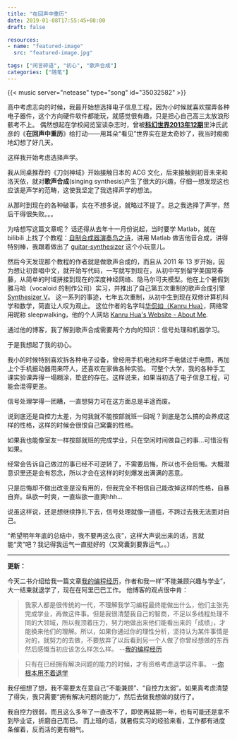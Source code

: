 ```yaml
---
title: "在回声中重历"
date: 2019-01-08T17:55:45+08:00
draft: false

resources:
- name: "featured-image"
  src: "featured-image.jpg"

tags: ["闲言碎语", "初心", "歌声合成"]
categories: ["随笔"]
---
```


{{< music server="netease" type="song" id="35032582" >}}

高中考虑志向的时候，我最开始想选择电子信息工程，因为小时候就喜欢摆弄各种电子器件，这个方向硬件软件都能玩，就感觉很有趣，只是担心自己高三太放浪形骸考不上。
偶然想起在学校阅览室读杂志时，曾被[**科幻世界2013年12期**](https://read.douban.com/ebook/3088216/)里沖氏武彦的《**在回声中重历**》给打动——用耳朵“看见”世界实在是太奇妙了，我当时痴痴地幻想了好几天。

这样我开始考虑选择声学。

我从同桌推荐的《刀剑神域》开始接触日本的 ACG 文化，后来接触到初音未来和洛天依，就对**歌声合成**(singing synthesis)产生了很大的兴趣，仔细一想发现这也应该是声学的范畴，这使我坚定了我选择声学的想法。

从那时到现在的各种破事，实在不想多说，就略过不提了。总之我选择了声学，然后干得很失败。。。


为啥想写这篇文章呢？
话还得从去年十一月份说起，当时要学 Matlab，就在 bilibili 上找了个教程：[自制合成器演奏鸟之诗](https://www.bilibili.com/video/av2558198/)，讲用 Matlab 做吉他音合成，讲得特别棒，我跟着做出了 [guitar-synthesizer](https://github.com/ryan4yin/guitar-synthesizer) 这个小玩意儿。

然后今天发现那个教程的作者就是做歌声合成的，而且从 2011 年 13 岁开始，因为想让初音唱中文，就开始写代码，一写就写到现在，从初中写到留学美国常春藤，从简单的时域拼接到现在的深度神经网络、隐马尔可夫模型。他在上个暑假到雅马哈（vocaloid 的制作公司）实习，并推出了自己第五次重制的歌声合成引擎 [Synthesizer V](https://synthesizerv.com/zh-cn/)。
这一系列的事迹，七年五次重制，从初中生到现在双修计算机科学和数学，简直让人叹为观止。
这位作者的名字叫[华侃如（Kanru Hua）](https://github.com/Sleepwalking)，网络常用昵称 sleepwalking，他的个人网站 [Kanru Hua's Website - About Me](https://webhost.engr.illinois.edu/~khua5/index.php/about-me/).

通过他的博客，我了解到歌声合成需要两个方向的知识：信号处理和机器学习。

于是我想起了我的初心。

我小的时候特别喜欢拆各种电子设备，曾经用手机电池和坏手电做过手电筒，再加上个手机振动器用来吓人，还喜欢在家做各种实验。
可整个大学，我的各种手工课实验课弄得一塌糊涂，垫底的存在。这样说来，如果当初选了电子信息工程，可能会混得更差。

信号处理学得一团糟，一直想努力可在这方面总是半途而废。

说到底还是自控力太差，为何我就不能按部就班一回呢？到底是怎么搞的会养成这样的性格，这样的时候会很恨自己窝囊的性格。

如果我也能像室友一样按部就班的完成学业，只在空闲时间做自己的事...可惜没有如果。

经常会告诉自己做过的事已经不可逆转了，不需要后悔，所以也不会后悔。大概潜意识里还是会有怨念，所以才会在这样的时刻爆发出满满的恶意。

只是后悔却不做出改变是没有用的，但我完全不相信自己能改掉这样的性格，自暴自弃。纵欲一时爽，一直纵欲一直爽hhh...

说虽这样说，还是想继续挣扎下去，信号处理就像一道槛，不跨过去我无法面对自己。

“希望明年年底的总结中，我不要再这么丧”，这样大声说出来的话，言就能“灵”吧？我记得我运气一直挺好的（又窝囊到要靠运气。。）

---
**更新：**

今天二书介绍给我一篇文章[我的编程经历](https://lutaonan.com/blog/my-coding-road/)，作者和我一样“不能兼顾兴趣与学业”，大一结束就退学了，现在在阿里巴巴工作。
他博客的观点很中肯：

>我家人都是很传统的一代，不理解我学习编程最终能做出什么，他们主张先完成学业，再做这件事。但是我很清楚我自己的智商，不足以多线程处理不同的大领域，所以我顶着压力，努力地做出来他们能看出来的「成绩」，才能换来他们的理解。所以，如果你通过你的理性分析，坚持认为某件事情是对的，就努力的去做，不要放弃了以后看到另一个人做了你曾经想做的东西然后感慨当初应该怎么样怎么样。    --[我的编程经历](https://lutaonan.com/blog/my-coding-road/)

>只有在已经拥有解决问题的能力的时候，才有资格考虑退学这件事。   --[你根本用不着退学](https://lutaonan.com/blog/you-dont-need-to-drop-out/)

我仔细想了想，我不需要太在意自己“不能兼顾”、“自控力太弱”。如果真考虑清楚了得失，我只需要“拥有解决问题的能力”，然后去做我想做的就行了。

我自控力很弱，而且这么多年了一直改不了，即使再延期一年，也有可能还是拿不到毕业证，折磨自己而已。
而上班的话，就暑假实习的经验来看，工作都有进度条催着，反而活的更有朝气。